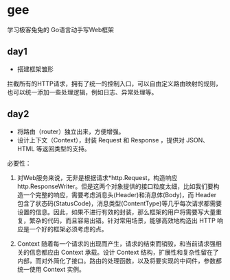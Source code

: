 # gee

学习极客兔兔的 Go语言动手写Web框架

## day1

- 搭建框架雏形

拦截所有的HTTP请求，拥有了统一的控制入口，可以自由定义路由映射的规则，也可以统一添加一些处理逻辑，例如日志、异常处理等。


## day2

- 将路由（router）独立出来，方便增强。
- 设计上下文（Context），封装 Request 和 Response ，提供对 JSON、HTML 等返回类型的支持。

必要性：
1. 对Web服务来说，无非是根据请求*http.Request，构造响应http.ResponseWriter。但是这两个对象提供的接口粒度太细，比如我们要构造一个完整的响应，需要考虑消息头(Header)和消息体(Body)，而 Header 包含了状态码(StatusCode)，消息类型(ContentType)等几乎每次请求都需要设置的信息。因此，如果不进行有效的封装，那么框架的用户将需要写大量重复，繁杂的代码，而且容易出错。针对常用场景，能够高效地构造出 HTTP 响应是一个好的框架必须考虑的点。

2. Context 随着每一个请求的出现而产生，请求的结束而销毁，和当前请求强相关的信息都应由 Context 承载。设计 Context 结构，扩展性和复杂性留在了内部，而对外简化了接口。路由的处理函数，以及将要实现的中间件，参数都统一使用 Context 实例。
